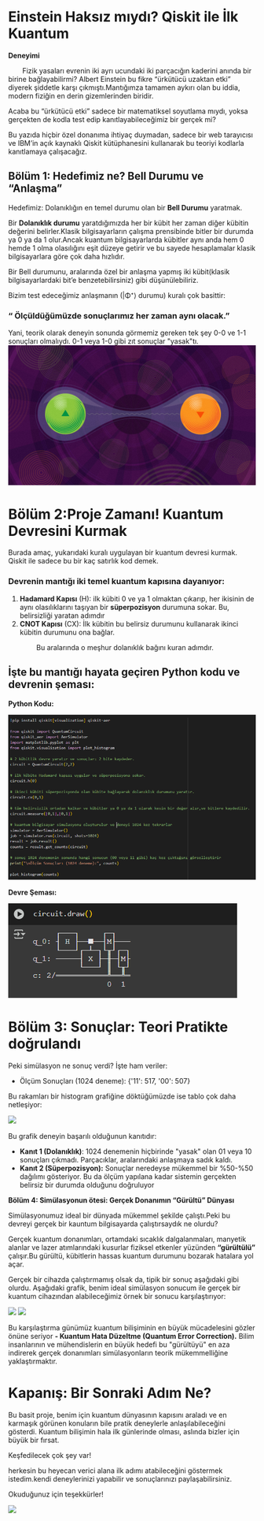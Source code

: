 # **Einstein Haksız mıydı? Qiskit ile İlk Kuantum**
**Deneyimi**

`    `Fizik yasaları evrenin iki ayrı ucundaki iki parçacığın kaderini anında bir birine bağlayabilirmi? Albert Einstein bu fikre “ürkütücü uzaktan etki” diyerek şiddetle karşı çıkmıştı.Mantığımza tamamen aykırı olan bu iddia, modern fiziğin en derin gizemlerinden biridir.

Acaba bu “ürkütücü etki” sadece bir matematiksel soyutlama mıydı, yoksa gerçekten de kodla test edip kanıtlayabileceğimiz bir gerçek mi?

Bu yazıda hiçbir özel donanıma ihtiyaç duymadan, sadece bir web tarayıcısı ve IBM’in açık kaynaklı Qiskit kütüphanesini kullanarak bu teoriyi kodlarla kanıtlamaya çalışacağız.
## **Bölüm 1: Hedefimiz ne? Bell Durumu ve “Anlaşma”**
Hedefimiz: Dolanıklığın en temel durumu olan bir **Bell Durumu** yaratmak.

Bir **Dolanıklık durumu** yaratdığımızda her bir kübit her zaman diğer kübitin değerini belirler.Klasik bilgisayarların çalışma prensibinde bitler bir durumda ya 0 ya da 1 olur.Ancak kuantum bilgisayarlarda kübitler aynı anda hem 0 hemde 1 olma olasılığını eşit düzeye getirir ve bu sayede hesaplamalar klasik bilgisayarlara göre çok daha hızlıdır.

Bir Bell durumunu, aralarında özel bir anlaşma yapmış iki kübit(klasik bilgisayarlardaki bit’e benzetebilirsiniz) gibi  düşünülebiliriz.

Bizim test edeceğimiz anlaşmanın (|Φ⁺⟩ durumu) kuralı çok basittir:
### **“ Ölçüldüğümüzde sonuçlarımız her zaman aynı olacak.”**
Yani, teorik olarak deneyin sonunda görmemiz gereken tek şey 0-0 ve 1-1 sonuçları olmalıydı. 0-1 veya 1-0 gibi zıt sonuçlar "yasak"tı.
![Parçacık Dolanıklık](images/Bells_Inequality_2880x1620_Lede.jpg)

# **Bölüm 2:Proje Zamanı! Kuantum Devresini Kurmak**
Burada amaç, yukarıdaki kuralı uygulayan bir kuantum devresi kurmak. Qiskit ile sadece bu bir kaç satırlık kod demek.
### Devrenin mantığı iki temel kuantum kapısına dayanıyor:
1. **Hadamard Kapısı** (H): ilk kübiti 0 ve ya 1 olmaktan çıkarıp, her ikisinin de aynı olasılıklarını taşıyan bir **süperpozisyon** durumuna sokar. Bu, belirsizliği yaratan adımdır
1. **CNOT Kapısı** (CX): İlk kübitin bu belirsiz durumunu kullanarak ikinci kübitin durumunu ona bağlar.

`        `Bu aralarında o meşhur dolanıklık bağını kuran adımdır.
## **İşte bu mantığı hayata geçiren Python kodu ve devrenin şeması:**  
**Python Kodu:**

![](images/BellStateDevre.png)

**Devre Şeması:**

![](images/DevreŞeması.png)
# **Bölüm 3: Sonuçlar: Teori Pratikte doğrulandı**
Peki simülasyon ne sonuç verdi? İşte ham veriler:

- Ölçüm Sonuçları (1024 deneme): {'11': 517, '00': 507}

Bu rakamları bir histogram grafiğine döktüğümüzde ise tablo çok daha netleşiyor:

![](images/SimulasyonSonuç.png)

Bu grafik deneyin başarılı olduğunun kanıtıdır:

- **Kanıt 1 (Dolanıklık)**: 1024 denemenin hiçbirinde "yasak" olan 01 veya 10 sonuçları çıkmadı. Parçacıklar, aralarındaki anlaşmaya sadık kaldı.
- **Kanıt 2 (Süperpozisyon):** Sonuçlar neredeyse mükemmel bir %50-%50 dağılımı gösteriyor. Bu da ölçüm yapılana kadar sistemin gerçekten belirsiz bir durumda olduğunu doğruluyor

**Bölüm 4: Simülasyonun ötesi: Gerçek Donanımın “Gürültü” Dünyası**

Simülasyonumuz ideal bir dünyada mükemmel şekilde çalıştı.Peki bu devreyi gerçek bir kauntum bilgisayarda çalıştırsaydık ne olurdu?

Gerçek kuantum donanımları, ortamdaki sıcaklık dalgalanmaları, manyetik alanlar ve lazer atımlarındaki kusurlar fiziksel etkenler yüzünden **“gürültülü”** çalışır.Bu gürültü, kübitlerin hassas kuantum durumunu bozarak hatalara yol açar.

Gerçek bir cihazda çalıştırmamış olsak da, tipik bir sonuç aşağıdaki gibi olurdu. Aşağıdaki grafik, benim ideal simülasyon sonucum ile gerçek bir kuantum cihazından alabileceğimiz örnek bir sonucu karşılaştırıyor:

![](images/KuantumBilgisayarSonuç.png) ![](images/SimulasyonSonuç.png)

Bu karşılaştırma günümüz kuantum bilişiminin en büyük mücadelesini gözler önüne seriyor **- Kuantum Hata Düzeltme (Quantum Error Correction).** Bilim insanlarının ve mühendislerin en büyük hedefi  bu "gürültüyü" en aza indirerek gerçek donanımları simülasyonların teorik mükemmelliğine yaklaştırmaktır.
# **Kapanış: Bir Sonraki Adım Ne?**
Bu basit proje, benim için kuantum dünyasının kapısını araladı ve en karmaşık görünen konuların bile pratik deneylerle anlaşılabileceğini gösterdi. Kuantum bilişimin hala ilk günlerinde olması, aslında bizler için büyük bir fırsat. 

Keşfedilecek çok şey var!

herkesin bu heyecan verici alana ilk adımı atabileceğini göstermek istedim.kendi deneylerinizi yapabilir ve sonuçlarınızı paylaşabilirsiniz.

Okuduğunuz için teşekkürler!

![](images/KuantumBilgisayarı.png)

